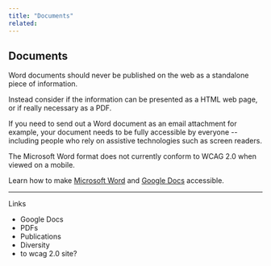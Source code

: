 ```yaml
---
title: "Documents"
related:
---
```


## Documents

Word documents should never be published on the web as a standalone piece of information.

Instead consider if the information can be presented as a HTML web page, or if really necessary as a PDF.

If you need to send out a Word document as an email attachment for example, your document needs to be fully accessible by everyone -- including people who rely on assistive technologies such as screen readers.

The Microsoft Word format does not currently conform to WCAG 2.0 when viewed on a mobile.

Learn how to make [Microsoft Word](http://www.finance.gov.au/blog/2012/09/06/video-and-transcripts-microsoft-accessibility-training-sessions/) and [Google Docs](https://support.google.com/docs/answer/6199477?hl=en) accessible.

---

Links

- Google Docs
- PDFs
- Publications
- Diversity
- to wcag 2.0 site?
